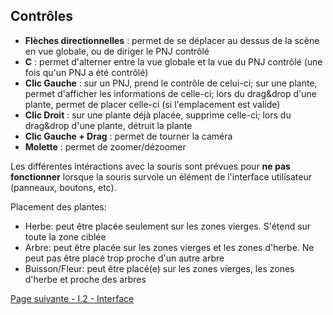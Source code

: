 ## Contrôles
- __Flèches directionnelles__ : permet de se déplacer au dessus de la scène en vue globale, ou de diriger le PNJ contrôlé
- __C__ : permet d'alterner entre la vue globale et la vue du PNJ contrôlé (une fois qu'un PNJ a été contrôlé)
- __Clic Gauche__ : sur un PNJ, prend le contrôle de celui-ci; sur une plante, permet d'afficher les informations de celle-ci; lors du drag&drop d'une plante, permet de placer celle-ci (si l'emplacement est valide)
- __Clic Droit__ : sur une plante déjà placée, supprime celle-ci; lors du drag&drop d'une plante, détruit la plante
- __Clic Gauche + Drag__ : permet de tourner la caméra
- __Molette__ : permet de zoomer/dézoomer

Les différentes intéractions avec la souris sont prévues pour __ne pas fonctionner__ lorsque la souris survole un élément de l'interface utilisateur (panneaux, boutons, etc).

<a name="validPlant">Placement des plantes</a>:
- Herbe: peut être placée seulement sur les zones vierges. S'étend sur toute la zone ciblée
- Arbre: peut être placée sur les zones vierges et les zones d'herbe. Ne peut pas être placé trop proche d'un autre arbre
- Buisson/Fleur: peut être placé(e) sur les zones vierges, les zones d'herbe et proche des arbres

[Page suivante - I.2 - Interface](LabXP_20_Interface)
